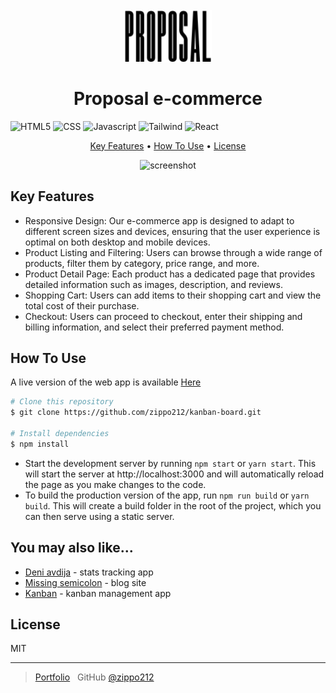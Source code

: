 <h1 align="center">
  <br>
  <a href="https://proposal-e-commerce.vercel.app/"><img src="https://github.com/zippo212/proposal-e-commerce/blob/main/src/img/logo.png" alt="Proposal Logo" width="140"></a>
  <br>
  <br>
  Proposal e-commerce
  <br>
</h1>

<img alt="HTML5" src="https://img.shields.io/badge/html5%20-%23E34F26.svg?&style=for-the-badge&logo=html5&logoColor=white"/> <img alt="CSS" src="https://img.shields.io/badge/CSS3-1572B6?style=for-the-badge&logo=css3&logoColor=white"/> <img alt="Javascript" src="https://img.shields.io/badge/JavaScript-F7DF1E?style=for-the-badge&logo=javascript&logoColor=black"/> <img alt="Tailwind" src="https://img.shields.io/badge/Tailwind_CSS-38B2AC?style=for-the-badge&logo=tailwind-css&logoColor=white"/> <img alt="React" src="https://img.shields.io/badge/React-20232A?style=for-the-badge&logo=react&logoColor=61DAFB"/>

<p align="center">
  <a href="#key-features">Key Features</a> •
  <a href="#how-to-use">How To Use</a> •
  <a href="#license">License</a>
</p>

<p align="center">
  <img src="https://github.com/zippo212/proposal-e-commerce/blob/main/src/img/propsal.gif" alt="screenshot">
</p>

## Key Features

* Responsive Design: Our e-commerce app is designed to adapt to different screen sizes and devices, ensuring that the user experience is optimal on both desktop and mobile devices.
* Product Listing and Filtering: Users can browse through a wide range of products, filter them by category, price range, and more.
* Product Detail Page: Each product has a dedicated page that provides detailed information such as images, description, and reviews.
* Shopping Cart: Users can add items to their shopping cart and view the total cost of their purchase.
* Checkout: Users can proceed to checkout, enter their shipping and billing information, and select their preferred payment method.

## How To Use

A live version of the web app is available [Here](https://github.com/zippo212/proposal-e-commerce.git)

```bash
# Clone this repository
$ git clone https://github.com/zippo212/kanban-board.git

# Install dependencies
$ npm install
```
* Start the development server by running `npm start` or `yarn start`. This will start the server at http://localhost:3000 and will automatically reload the page as you make changes to the code.
* To build the production version of the app, run `npm run build` or `yarn build`. This will create a build folder in the root of the project, which you can then serve using a static server.

## You may also like...

- [Deni avdija](https://github.com/zippo212/deni-avdija) - stats tracking app
- [Missing semicolon](https://github.com/zippo212/tech-blog) - blog site
- [Kanban](https://github.com/zippo212/kanban-board) - kanban management app

## License

MIT

---

> [Portfolio](https://portfolio-zippo212.vercel.app/) &nbsp;
> GitHub [@zippo212](https://github.com/zippo212)
